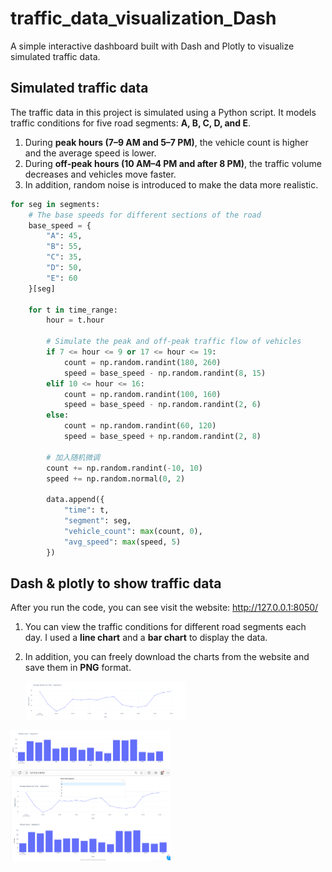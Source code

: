 # traffic_data_visualization_Dash
A simple interactive dashboard built with Dash and Plotly to visualize simulated traffic data.

## Simulated traffic data

The traffic data in this project is simulated using a Python script.
 It models traffic conditions for five road segments: **A, B, C, D, and E**.

1.  During **peak hours (7–9 AM and 5–7 PM)**, the vehicle count is higher and the average speed is lower.
2.  During **off-peak hours (10 AM–4 PM and after 8 PM)**, the traffic volume decreases and vehicles move faster.
3.  In addition, random noise is introduced to make the data more realistic.

```python
for seg in segments:
    # The base speeds for different sections of the road
    base_speed = {
        "A": 45,
        "B": 55,
        "C": 35,
        "D": 50,
        "E": 60
    }[seg]

    for t in time_range:
        hour = t.hour

        # Simulate the peak and off-peak traffic flow of vehicles
        if 7 <= hour <= 9 or 17 <= hour <= 19:
            count = np.random.randint(180, 260)
            speed = base_speed - np.random.randint(8, 15)
        elif 10 <= hour <= 16:
            count = np.random.randint(100, 160)
            speed = base_speed - np.random.randint(2, 6)
        else:
            count = np.random.randint(60, 120)
            speed = base_speed + np.random.randint(2, 8)

        # 加入随机微调
        count += np.random.randint(-10, 10)
        speed += np.random.normal(0, 2)

        data.append({
            "time": t,
            "segment": seg,
            "vehicle_count": max(count, 0),
            "avg_speed": max(speed, 5)
        })
```

## Dash & plotly to show traffic data

After you run the code, you can see visit the website: http://127.0.0.1:8050/

1. You can view the traffic conditions for different road segments each day. I used a **line chart** and a **bar chart** to display the data.

2. In addition, you can freely download the charts from the website and save them in **PNG** format.

   <img src="pic\traffic1.png" alt="1" style="zoom:25%;" />

<img src="pic\traffic2.png" alt="1" style="zoom:25%;" />

<img src="pic\traffic3.png" alt="1" style="zoom:25%;" />
